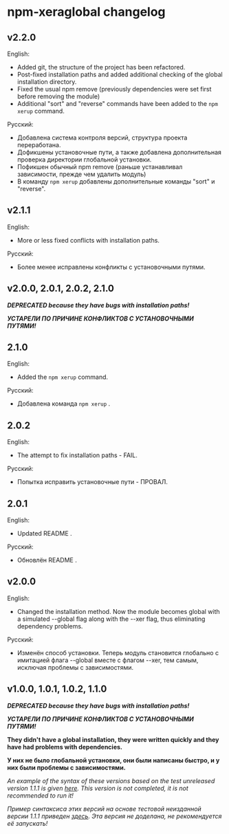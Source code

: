 # npm-xeraglobal changelog

## v2.2.0

English:

* Added git, the structure of the project has been refactored.
* Post-fixed installation paths and added additional checking of the global installation directory.
* Fixed the usual npm remove (previously dependencies were set first before removing the module)
* Additional "sort" and "reverse" commands have been added to the ```npm xerup``` command.

Русский:

* Добавлена система контроля версий, структура проекта переработана.
* Дофикшены установочные пути, а также добавлена дополнительная проверка директории глобальной установки.
* Пофикшен обычный npm remove (раньше устанавливал зависимости, прежде чем удалить модуль)
* В команду ```npm xerup``` добавлены дополнительные команды "sort" и "reverse".
	
## v2.1.1

English:

* More or less fixed conflicts with installation paths.

Русский:

* Более менее исправлены конфликты с установочными путями.

## v2.0.0, 2.0.1, 2.0.2, 2.1.0

***DEPRECATED because they have bugs with installation paths!***

***УСТАРЕЛИ ПО ПРИЧИНЕ КОНФЛИКТОВ С УСТАНОВОЧНЫМИ ПУТЯМИ!***

## 2.1.0

English:

* Added the ```npm xerup``` command.

Русский:

* Добавлена команда ```npm xerup``` .

## 2.0.2

English:

* The attempt to fix installation paths - FAIL.

Русский:

* Попытка исправить установочные пути - ПРОВАЛ.

## 2.0.1

English:

* Updated README .

Русский:

* Обновлён README .

## v2.0.0

English:

* Changed the installation method. Now the module becomes global with a simulated --global flag along with the --xer flag, thus eliminating dependency problems.

Русский:

* Изменён способ установки. Теперь модуль становится глобально с имитацией флага --global вместе с флагом --xer, тем самым, исключая проблемы с зависимостями.

## v1.0.0, 1.0.1, 1.0.2, 1.1.0

***DEPRECATED because they have bugs with installation paths!***

***УСТАРЕЛИ ПО ПРИЧИНЕ КОНФЛИКТОВ С УСТАНОВОЧНЫМИ ПУТЯМИ!***

**They didn't have a global installation, they were written quickly and they have had problems with dependencies.**

**У них не было глобальной установки, они были написаны быстро, и у них были проблемы с зависимостями.**

*An example of the syntax of these versions based on the test unreleased version 1.1.1 is given [here](https://github.com/StormExecute/npm-xeraglobal/blob/master/tests/dev/npm-cli-mod-test.js). This version is not completed, it is not recommended to run it!*

*Пример синтаксиса этих версий на основе тестовой неизданной версии 1.1.1 приведен [здесь](https://github.com/StormExecute/npm-xeraglobal/blob/master/tests/dev/npm-cli-mod-test.js). Эта версия не доделана, не рекомендуется её запускать!*